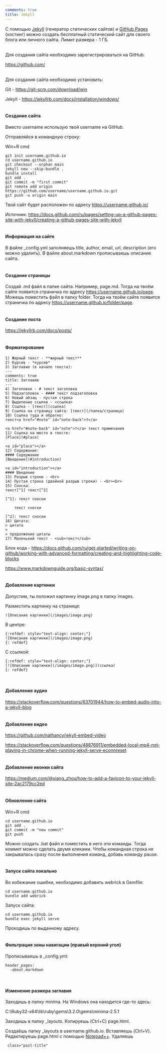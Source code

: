 ```yaml
---
comments: true
title: Jekyll
---
```


С помощью [Jekyll](https://jekyllrb.com/) (генератор статических сайтов) и [GitHub Pages](https://pages.github.com/) (хостинг) можно создать бесплатный статический сайт для своего блога или личного сайта. Лимит размера - 1 ГБ.
<br><br>

Для создания сайта необходимо зарегистрироваться на GitHub:

<https://github.com/>
<br><br>

Для создания сайта необходимо установить:

Git - <https://git-scm.com/download/win>

Jekyll - <https://jekyllrb.com/docs/installation/windows/>
<br><br>

#### Создание сайта

Вместо username использую твой username на GitHub.

Отправляйся в командную строку:

Win+R cmd

```
git init username.github.io
cd username.github.io
git checkout --orphan main
jekyll new --skip-bundle .
bundle install
git add .
git commit -m "first commit"
git remote add origin https://github.com/username/username.github.io.git
git push -u origin main
```

Твой сайт будет расположен по адресу https://username.github.io/

Источник: <https://docs.github.com/ru/pages/setting-up-a-github-pages-site-with-jekyll/creating-a-github-pages-site-with-jekyll>
<br><br>

#### Информация на сайте

В файле _config.yml заполняешь title, author, email, url, description (его можно удалить). В файле about.markdown прописываешь описание сайта.
<br><br>

#### Создание страницы

Создай .md файл в папке сайта. Например, page.md. Тогда на твоём сайте появится страничка по адресу https://username.github.io/page. Можешь поместить файл в папку folder.  Тогда на твоём сайте появится страничка по адресу https://username.github.io/folder/page.
<br><br>

#### Создание поста

<https://jekyllrb.com/docs/posts/>
<br><br>

#### Форматирование

```
1) Жирный текст - **жирный текст**
2) Курсив - *курсив*
3) Заглавие (в начале текста):
---
comments: true
title: Заглавие
---
4) Заголовок - # текст заголовка
5) Подзаголовок - #### текст подзаголовка
6) Новый абзац - пустая строка
7) Выделение ссылки - <ссылка>
8) Ссылка - [текст](ссылка)
9) Ссылка на страницу сайта: [текст](/папка/страница)
10) Ссылка туда и обратно:
текст<a href="#note" id="note-back">†</a>

<a href="#note-back" id="note">†</a> текст примечания
11) Ссылка на место в тексте:
[Place](#place)

<a id="place"></a>
12) Содержание:
#### Содержание
[Введение](#introduction)

<a id="introduction"></a>
#### Введение
13) Разрыв строки - <br>
14) Пустая строка (двойной разрыв строки) - <br><br>
15) Сноска:
текст[^1] текст[^2]

[^1]: текст сноски

	текст сноски

[^2]: текст сноски
16) Цитата:
> цитата
>
> продолжение цитаты
17) Маленький текст - <sub>текст</sub>
```

Блок кода - <https://docs.github.com/ru/get-started/writing-on-github/working-with-advanced-formatting/creating-and-highlighting-code-blocks>

<https://www.markdownguide.org/basic-syntax/>
<br><br>

#### Добавление картинки

Допустим, ты положил картинку image.png в папку images.

Разместить картинку на странице:

```
![Описание картинки](/images/image.png)
```

В центре:

```
{:refdef: style="text-align: center;"}
![Описание картинки](/images/image.png)
{: refdef}
```

С ссылкой:

```
{:refdef: style="text-align: center;"}
[![Описание картинки](/images/image.png)](ссылка)
{: refdef}
```
<br>

#### Добавление аудио

<https://stackoverflow.com/questions/63701944/how-to-embed-audio-into-a-jekyll-blog>
<br><br>

#### Добавление видео

<https://github.com/nathancy/jekyll-embed-video>

<https://stackoverflow.com/questions/48876911/embedded-local-mp4-not-playing-in-chrome-when-running-jekyll-serve-econnreset>
<br><br>

#### Добавление иконки сайта

<https://medium.com/@xiang_zhou/how-to-add-a-favicon-to-your-jekyll-site-2ac2179cc2ed>
<br><br>

#### Обновление сайта

Win+R cmd

```
cd username.github.io
git add .
git commit -m "new commit"
git push
```

Можно создать .bat файл и поместить в него эти команды. Тогда коммит можно сделать двумя кликами. Чтобы командная строка не закрывалась сразу после выполнения команд, добавь команду pause.
<br><br>

#### Запуск сайта локально

Во избежание ошибки, необходимо добавить webrick в Gemfile:

```
cd username.github.io
bundle add webrick
```

Запуск сайта:

```
cd username.github.io
bundle exec jekyll serve
```

Проходишь по выданному адресу.
<br><br>

#### Фильтрация зоны навигации (правый верхний угол)

Прописываешь в _config.yml:

```
header_pages:
  -about.markdown
```
<br>

#### Изменение размера заглавия

Заходишь в папку minima. На Windows она находится где-то здесь:

C:\Ruby32-x64\lib\ruby\gems\3.2.0\gems\minima-2.5.1

Заходишь в папку _layouts. Копируешь (Ctrl+C) page.html.

Создаёшь папку _layouts в username.github.io. Вставляешь (Ctrl+V). Редактируешь page.html с помощью [Notepad++](https://notepad-plus-plus.org/downloads/). Удаляешь

```
 class="post-title"
```